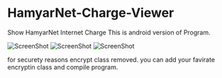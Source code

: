 # HamyarNet-Charge-Viewer
Show HamyarNet Internet Charge
This is android version of Program.


![ScreenShot](http://upload7.ir?p=action&q=download&filename=OnDUnS4mQfcYKsqhfsFNnCUCs44gwBUbPpW39QeP)
![ScreenShot](http://upload7.ir?p=action&q=download&filename=XrGOAz3CucdMJsKzgfaShz2qqfxO7ekUwRzXgsqC)
![ScreenShot](http://upload7.ir?p=action&q=download&filename=rPn5OOost7W8Fy9FmbUnFZaNRTZFzrXR8bMMP26a)


for securety reasons encrypt class removed.
you can add your favirate encryptin class and compile program.
